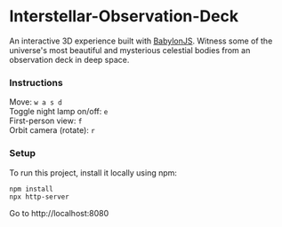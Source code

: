 # Interstellar-Observation-Deck
An interactive 3D experience built with [BabylonJS](https://www.babylonjs.com/). Witness some of the universe's most beautiful and mysterious celestial bodies from an observation deck in deep space.

### Instructions
Move: `w a s d`  
Toggle night lamp on/off: `e`  
First-person view: `f`  
Orbit camera (rotate): `r`  

### Setup
To run this project, install it locally using npm:  
```
npm install
npx http-server
```

Go to http://localhost:8080

